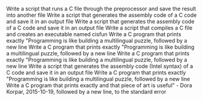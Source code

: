 Write a script that runs a C file through the preprocessor and save the result into another file
Write a script that generates the assembly code of a C code and save it in an output file
Write a script that generates the assembly code of a C code and save it in an output file
Write a script that compiles a C file and creates an executable named cisfun
Write a C program that prints exactly "Programming is like building a multilingual puzzle, followed by a new line
Write a C program that prints exactly "Programming is like building a multilingual puzzle, followed by a new line
Write a C program that prints exactly "Programming is like building a multilingual puzzle, followed by a new line
Write a script that generates the assembly code (Intel syntax) of a C code and save it in an output file
Write a C program that prints exactly "Programming is like building a multilingual puzzle, followed by a new line
Write a C program that prints exactly and that piece of art is useful" - Dora Korpar, 2015-10-19, followed by a new line, to the standard error
